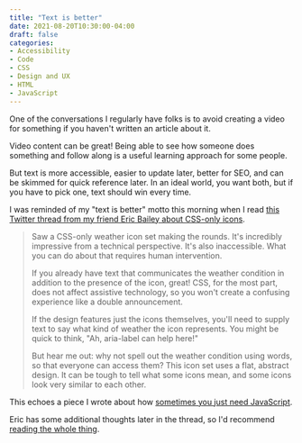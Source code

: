 ```yaml
---
title: "Text is better"
date: 2021-08-20T10:30:00-04:00
draft: false
categories:
- Accessibility
- Code
- CSS
- Design and UX
- HTML
- JavaScript
---
```


One of the conversations I regularly have folks is to avoid creating a video for something if you haven't written an article about it.

Video content can be great! Being able to see how someone does something and follow along is a useful learning approach for some people.

But text is more accessible, easier to update later, better for SEO, and can be skimmed for quick reference later. In an ideal world, you want both, but if you have to pick one, text should win every time.

I was reminded of my "text is better" motto this morning when I read [this Twitter thread from my friend Eric Bailey about CSS-only icons](https://twitter.com/ericwbailey/status/1425118601296678914).

> Saw a CSS-only weather icon set making the rounds. It's incredibly impressive from a technical perspective. It's also inaccessible. What you can do about that requires human intervention.
>
> If you already have text that communicates the weather condition in addition to the presence of the icon, great! CSS, for the most part, does not affect assistive technology, so you won't create a confusing experience like a double announcement.
>
> If the design features just the icons themselves, you'll need to supply text to say what kind of weather the icon represents. You might be quick to think, "Ah, aria-label can help here!"
>
> But hear me out: why not spell out the weather condition using words, so that everyone can access them? This icon set uses a flat, abstract design. It can be tough to tell what some icons mean, and some icons look very similar to each other.

This echoes a piece I wrote about how [sometimes you just need JavaScript](/sometimes-you-just-need-javascript/).

Eric has some additional thoughts later in the thread, so I'd recommend [reading the whole thing](https://twitter.com/ericwbailey/status/1425118601296678914).